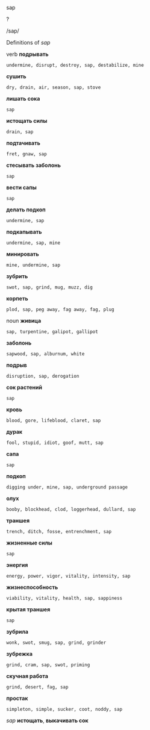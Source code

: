 sap

?

/sap/

Definitions of _sap_

verb
**подрывать**

    undermine, disrupt, destroy, sap, destabilize, mine
**сушить**

    dry, drain, air, season, sap, stove
**лишать сока**

    sap
**истощать силы**

    drain, sap
**подтачивать**

    fret, gnaw, sap
**стесывать заболонь**

    sap
**вести сапы**

    sap
**делать подкоп**

    undermine, sap
**подкапывать**

    undermine, sap, mine
**минировать**

    mine, undermine, sap
**зубрить**

    swot, sap, grind, mug, muzz, dig
**корпеть**

    plod, sap, peg away, fag away, fag, plug

noun
**живица**

    sap, turpentine, galipot, gallipot
**заболонь**

    sapwood, sap, alburnum, white
**подрыв**

    disruption, sap, derogation
**сок растений**

    sap
**кровь**

    blood, gore, lifeblood, claret, sap
**дурак**

    fool, stupid, idiot, goof, mutt, sap
**сапа**

    sap
**подкоп**

    digging under, mine, sap, underground passage
**олух**

    booby, blockhead, clod, loggerhead, dullard, sap
**траншея**

    trench, ditch, fosse, entrenchment, sap
**жизненные силы**

    sap
**энергия**

    energy, power, vigor, vitality, intensity, sap
**жизнеспособность**

    viability, vitality, health, sap, sappiness
**крытая траншея**

    sap
**зубрила**

    wonk, swot, smug, sap, grind, grinder
**зубрежка**

    grind, cram, sap, swot, priming
**скучная работа**

    grind, desert, fag, sap
**простак**

    simpleton, simple, sucker, coot, noddy, sap

_sap_
**истощать**, **выкачивать сок**